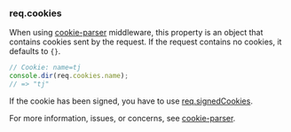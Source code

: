 <h3 id='req.cookies'>req.cookies</h3>

When using [cookie-parser](https://www.npmjs.com/package/cookie-parser) middleware, this property is an object that
contains cookies sent by the request. If the request contains no cookies, it defaults to `{}`.

```js
// Cookie: name=tj
console.dir(req.cookies.name);
// => "tj"
```

If the cookie has been signed, you have to use [req.signedCookies](#req.signedCookies).

For more information, issues, or concerns, see [cookie-parser](https://github.com/expressjs/cookie-parser).
